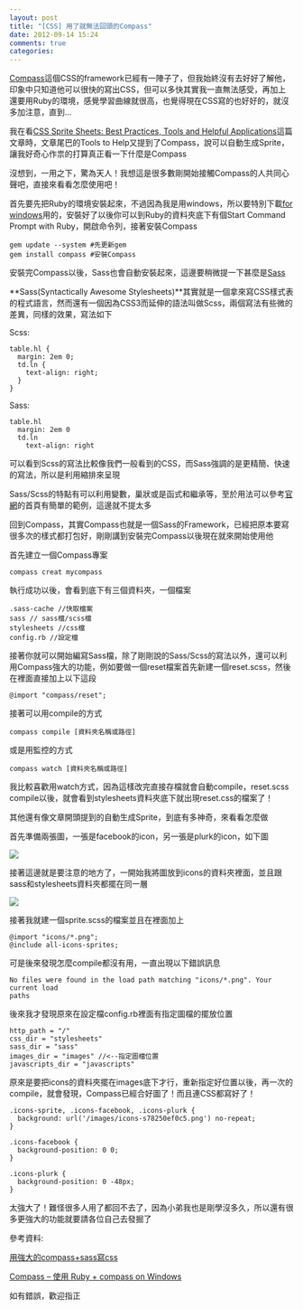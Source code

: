 ```yaml
---
layout: post
title: "[CSS] 用了就無法回頭的Compass"
date: 2012-09-14 15:24
comments: true
categories: 
---
```


<a href="http://compass-style.org/" target="_blank">Compass</a>這個CSS的framework已經有一陣子了，但我始終沒有去好好了解他，印象中只知道他可以很快的寫出CSS，但可以多快其實我一直無法感受，再加上還要用Ruby的環境，感覺學習曲線就很高，也覺得現在CSS寫的也好好的，就沒多加注意，直到...

<!--more-->

我在看<a href="http://webdesign.tutsplus.com/tutorials/htmlcss-tutorials/css-sprite-sheets-best-practices-tools-and-helpful-applications/">CSS Sprite Sheets: Best Practices, Tools and Helpful Applications</a>這篇文章時，文章尾巴的Tools to Help又提到了Compass，說可以自動生成Sprite，讓我好奇心作祟的打算真正看一下什麼是Compass

沒想到，一用之下，驚為天人！我想這是很多數剛開始接觸Compass的人共同心聲吧，直接來看看怎麼使用吧！

首先要先把Ruby的環境安裝起來，不過因為我是用windows，所以要特別下載<a href="http://www.ruby-lang.org/zh_TW/downloads/" target="_blank">for windows</a>用的，安裝好了以後你可以到Ruby的資料夾底下有個Start Command Prompt with Ruby，開啟命令列，接著安裝Compass

	gem update --system #先更新gem
	gem install compass #安裝Compass
	
安裝完Compass以後，Sass也會自動安裝起來，這邊要稍微提一下甚麼是<a href="http://sass-lang.com/" target="_blank">Sass</a>

**Sass(Syntactically Awesome Stylesheets)**其實就是一個拿來寫CSS樣式表的程式語言，然而還有一個因為CSS3而延伸的語法叫做Scss，兩個寫法有些微的差異，同樣的效果，寫法如下

Scss:

	table.hl {
	  margin: 2em 0;
	  td.ln {
		text-align: right;
	  }
	}

Sass:
	
	table.hl
	  margin: 2em 0
	  td.ln
		text-align: right

可以看到Scss的寫法比較像我們一般看到的CSS，而Sass強調的是更精簡、快速的寫法，所以是利用縮排來呈現

Sass/Scss的特點有可以利用變數，巢狀或是函式和繼承等，至於用法可以參考<a href="http://sass-lang.com/" target="_blank">官網</a>的首頁有簡單的範例，這邊就不提太多

回到Compass，其實Compass也就是一個Sass的Framework，已經把原本要寫很多次的樣式都打包好，剛剛講到安裝完Compass以後現在就來開始使用他

首先建立一個Compass專案

	compass creat mycompass
	
執行成功以後，會看到底下有三個資料夾，一個檔案

	.sass-cache //快取檔案
	sass // sass檔/scss檔
	stylesheets //css檔
	config.rb //設定檔
	
接著你就可以開始編寫Sass檔，除了剛剛說的Sass/Scss的寫法以外，還可以利用Compass強大的功能，例如要做一個reset檔案首先新建一個reset.scss，然後在裡面直接加上以下這段

	@import "compass/reset";

接著可以用compile的方式

	compass compile [資料夾名稱或路徑]
	
或是用監控的方式

	compass watch [資料夾名稱或路徑]
	
我比較喜歡用watch方式，因為這樣改完直接存檔就會自動compile，reset.scss compile以後，就會看到stylesheets資料夾底下就出現reset.css的檔案了！

其他還有像文章開頭提到的自動生成Sprite，到底有多神奇，來看看怎麼做

首先準備兩張圖，一張是facebook的icon，另一張是plurk的icon，如下圖

<img src="https://lh6.googleusercontent.com/-fwPpZzFYl9I/UFL6CnNIZ1I/AAAAAAAABgE/t7FFyDSX-UU/s243/1.jpg" />

接著這邊就是要注意的地方了，一開始我將圖放到icons的資料夾裡面，並且跟sass和stylesheets資料夾都擺在同一層

<img src="https://lh5.googleusercontent.com/-0AQioXIX4X8/UFL6qh2A2SI/AAAAAAAABgM/cuUTLF7UcOs/s660/2.jpg" />

接著我就建一個sprite.scss的檔案並且在裡面加上

	@import "icons/*.png";
	@include all-icons-sprites;  

可是後來發現怎麼compile都沒有用，一直出現以下錯誤訊息

	No files were found in the load path matching "icons/*.png". Your current load
	paths
	
後來我才發現原來在設定檔config.rb裡面有指定圖檔的擺放位置

	http_path = "/"
	css_dir = "stylesheets"
	sass_dir = "sass"
	images_dir = "images" //<--指定圖檔位置
	javascripts_dir = "javascripts"
	
原來是要把icons的資料夾擺在images底下才行，重新指定好位置以後，再一次的compile，就會發現，Compass已經合好圖了！而且連CSS都寫好了！

	.icons-sprite, .icons-facebook, .icons-plurk {
	  background: url('/images/icons-s78250ef0c5.png') no-repeat;
	}

	.icons-facebook {
	  background-position: 0 0;
	}

	.icons-plurk {
	  background-position: 0 -48px;
	}

太強大了！難怪很多人用了都回不去了，因為小弟我也是剛學沒多久，所以還有很多更強大的功能就要請各位自己去發掘了

參考資料:

<a href="http://blog.visioncan.com/2011/compass-sass-your-css/" target="_blank">用強大的compass+sass寫css</a>

<a href="http://kw0006667.wordpress.com/compass-%E2%80%93-%E4%BD%BF%E7%94%A8-ruby-compass-on-windows/" target="_blank">Compass – 使用 Ruby + compass on Windows</a>

如有錯誤，歡迎指正